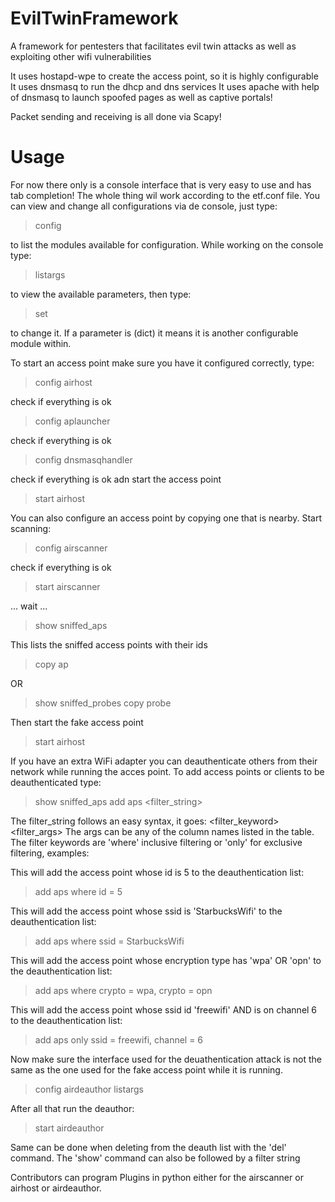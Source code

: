 # EvilTwinFramework
A framework for pentesters that facilitates evil twin attacks as well as exploiting other wifi vulnerabilities

It uses hostapd-wpe to create the access point, so it is highly configurable
It uses dnsmasq to run the dhcp and dns services
It uses apache with help of dnsmasq to launch spoofed pages as well as captive portals!

Packet sending and receiving is all done via Scapy!

# Usage

For now there only is a console interface that is very easy to use and has tab completion!
The whole thing wil work according to the etf.conf file.
You can view and change all configurations via de console, just type:

> config <tab> 

to list the modules available for configuration.
While working on the console type:

> listargs

to view the available parameters, then type:

> set <parameter> <value>

to change it.
If a parameter is (dict) it means it is another configurable module within.

To start an access point make sure you have it configured correctly, type:

> config airhost

check if everything is ok

> config aplauncher

check if everything is ok

> config dnsmasqhandler

check if everything is ok adn start the access point

> start airhost

You can also configure an access point by copying one that is nearby.
Start scanning:

> config airscanner

check if everything is ok

> start airscanner

... wait ...

> show sniffed_aps

This lists the sniffed access points with their ids

> copy ap <id>

OR

> show sniffed_probes
> copy probe <id>

Then start the fake access point

> start airhost


If you have an extra WiFi adapter you can deauthenticate others from their network while running the acces point.
To add access points or clients to be deauthenticated type:

> show sniffed_aps
> add aps <filter_string>

The filter_string follows an easy syntax, it goes:
<filter_keyword> <filter_args>
The args can be any of the column names listed in the table.
The filter keywords are 'where' inclusive filtering or 'only' for exclusive filtering, examples:

This will add the access point whose id is 5 to the deauthentication list:

> add aps where id = 5

This will add the access point whose ssid is 'StarbucksWifi' to the deauthentication list:

> add aps where ssid = StarbucksWifi

This will add the access point whose encryption type has 'wpa' OR 'opn' to the deauthentication list:

> add aps where crypto = wpa, crypto = opn

This will add the access point whose ssid id 'freewifi' AND is on channel 6 to the deauthentication list:

> add aps only ssid = freewifi, channel = 6

Now make sure the interface used for the deuathentication attack 
is not the same as the one used for the fake access point while it is running.

> config airdeauthor
> listargs

After all that run the deauthor:

> start airdeauthor

Same can be done when deleting from the deauth list with the 'del' command.
The 'show' command can also be followed by a filter string


Contributors can program Plugins in python either for the airscanner or airhost or airdeauthor.
